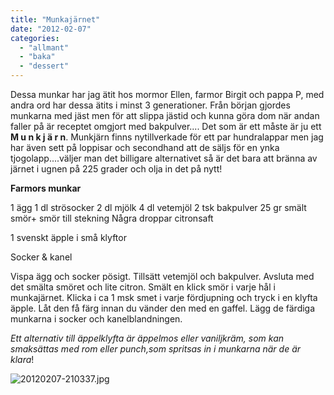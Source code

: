 ```yaml
---
title: "Munkajärnet"
date: "2012-02-07"
categories: 
  - "allmant"
  - "baka"
  - "dessert"
---
```


Dessa munkar har jag ätit hos mormor Ellen, farmor Birgit och pappa P, med andra ord har dessa ätits i minst 3 generationer. Från början gjordes munkarna med jäst men för att slippa jästid och kunna göra dom när andan faller på är receptet omgjort med bakpulver.... Det som är ett måste är ju ett **M u n k j ä r n**. Munkjärn finns nytillverkade för ett par hundralappar men jag har även sett på loppisar och secondhand att de säljs för en ynka tjogolapp....väljer man det billigare alternativet så är det bara att bränna av järnet i ugnen på 225 grader och olja in det på nytt!

**Farmors munkar**

1 ägg 1 dl strösocker 2 dl mjölk 4 dl vetemjöl 2 tsk bakpulver 25 gr smält smör+ smör till stekning Några droppar citronsaft

1 svenskt äpple i små klyftor

Socker & kanel

Vispa ägg och socker pösigt. Tillsätt vetemjöl och bakpulver. Avsluta med det smälta smöret och lite citron. Smält en klick smör i varje hål i munkajärnet. Klicka i ca 1 msk smet i varje fördjupning och tryck i en klyfta äpple. Låt den få färg innan du vänder den med en gaffel. Lägg de färdiga munkarna i socker och kanelblandningen.

_Ett alternativ till äppelklyfta är äppelmos eller vaniljkräm, som kan smaksättas med rom eller punch,som spritsas in i munkarna när de är klara_!

![20120207-210337.jpg](/static/img/20120207-210337.jpg)
